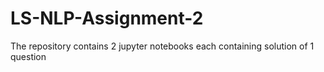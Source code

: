 # LS-NLP-Assignment-2
The repository contains 2 jupyter notebooks each containing solution of 1 question
